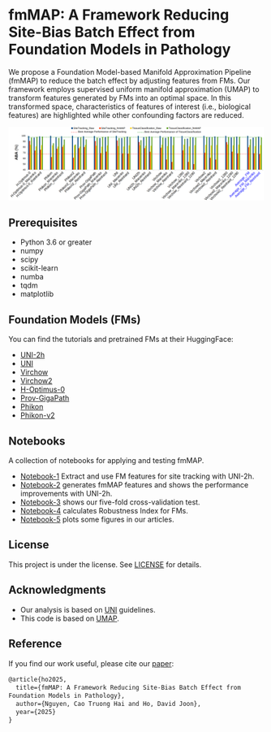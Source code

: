 # fmMAP: A Framework Reducing Site-Bias Batch Effect from Foundation Models in Pathology

We propose a Foundation Model-based Manifold Approximation Pipeline (fmMAP) to reduce the batch effect by adjusting features from FMs. Our framework employs supervised uniform manifold approximation (UMAP) to transform features generated by FMs into an optimal space. In this transformed space, characteristics of features of interest (i.e., biological features) are highlighted while other confounding factors are reduced.

<img src="./fig/bcss_accuracy_v3.png" alt="fmMAP Performance">

## Prerequisites
* Python 3.6 or greater
* numpy
* scipy
* scikit-learn
* numba
* tqdm
* matplotlib

## Foundation Models (FMs)
You can find the tutorials and pretrained FMs at their HuggingFace:
* [UNI-2h](https://huggingface.co/MahmoodLab/UNI2-h)
* [UNI](https://huggingface.co/MahmoodLab/UNI)
* [Virchow](https://huggingface.co/paige-ai/Virchow)
* [Virchow2](https://huggingface.co/paige-ai/Virchow2)
* [H-Optimus-0](https://huggingface.co/bioptimus/H-optimus-0)
* [Prov-GigaPath](https://huggingface.co/prov-gigapath/prov-gigapath)
* [Phikon](https://huggingface.co/owkin/phikon)
* [Phikon-v2](https://huggingface.co/owkin/phikon-v2)

## Notebooks
A collection of notebooks for applying and testing fmMAP.

* [Notebook-1](./notebooks/1%20-%20FM-feature_Extract_and_Site_Tracking_UNI2h.ipynb) Extract and use FM features for site tracking with UNI-2h.
* [Notebook-2](./notebooks/2%20-%20fmMAP-Feature_Generate_and_Compare_to_FM_UNI2h.ipynb) generates fmMAP features and shows the performance improvements with UNI-2h.
* [Notebook-3](./notebooks/3%20-%20Five-Fold_Cross_Validation_Performance_Test.ipynb) shows our five-fold cross-validation test.
* [Notebook-4](./notebooks/4%20-%2Robustness_Index_Calculating.ipynb) calculates Robustness Index for FMs.
* [Notebook-5](./notebooks/5%20-%20Figure_Builder.ipynb) plots some figures in our articles.

## License
This project is under the  license. See [LICENSE](LICENSE.md) for details.

## Acknowledgments
* Our analysis is based on [UNI](https://github.com/mahmoodlab/UNI) guidelines.
* This code is based on [UMAP](https://github.com/lmcinnes/umap).

## Reference
If you find our work useful, please cite our [paper](./README.md):
```
@article{ho2025,
  title={fmMAP: A Framework Reducing Site-Bias Batch Effect from Foundation Models in Pathology},
  author={Nguyen, Cao Truong Hai and Ho, David Joon},
  year={2025}
}
```
